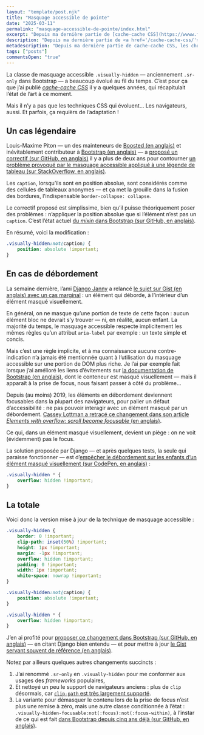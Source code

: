 ```yaml
---
layout: "template/post.njk"
title: "Masquage accessible de pointe"
date: "2025-03-11"
permalink: "masquage-accessible-de-pointe/index.html"
excerpt: "Depuis ma dernière partie de [cache-cache CSS](https://wwww.ffoodd.fr/cache-cache-css/), les choses ont changé&nbsp;— quelques cas tordus sont apparus."
description: "Depuis ma dernière partie de <a href='/cache-cache-css/'>cache-cache CSS</a>, les choses ont changé&nbsp;— quelques cas tordus sont apparus."
metadescription: "Depuis ma dernière partie de cache-cache CSS, les choses ont changé — quelques cas tordus sont apparus."
tags: ["posts"]
commentsOpen: "true"
---
```


La classe de masquage accessible `.visually-hidden` —&nbsp;anciennement `.sr-only` dans Bootstrap&nbsp;— a beaucoup évolué au fil du temps. C’est pour ça que j’ai publié [<cite>cache-cache CSS</cite>](/cache-cache-css/) il y a quelques années, qui récapitulait l’état de l’art à ce moment.

Mais il n’y a pas que les techniques CSS qui évoluent… Les navigateurs, aussi. Et parfois, ça requièrs de l’adaptation&nbsp;!

## Un cas légendaire

Louis-Maxime Piton —&nbsp;un des mainteneurs de [Boosted (en anglais)](https://boosted.orange.com/) et inévitablement contributeur à [Bootstrap (en anglais)](https://getbootstrap.com)&nbsp;— a [proposé un correctif (sur GitHub, en anglais)](https://github.com/twbs/bootstrap/pull/37533) il y a plus de deux ans pour contourner [un problème provoqué par le masquage accessible appliqué à une légende de tableau (sur StackOverflow, en anglais)](https://stackoverflow.com/questions/31057955/why-are-table-borders-not-collapsing-when-caption-is-positioned/32063028#32063028).

Les `caption`, lorsqu’ils sont en position absolue, sont considérés comme des cellules de tableaux anonymes&nbsp;— et ça met la grouille dans la fusion des bordures, l’indispensable `border-collapse: collapse`.

Le correctif proposé est simplissime, bien qu’il puisse théoriquement poser des problèmes&nbsp;: n’appliquer la position absolue que si l’élément n’est pas un `caption`. C’est l’état actuel [du <em lang="en">mixin</em> dans Bootstrap (sur GitHub, en anglais)](https://github.com/twbs/bootstrap/blob/53171ad564b2d01bff7613d7210e93a5197a367b/scss/mixins/_visually-hidden.scss).

En résumé, voici la modification&nbsp;:

```css
.visually-hidden:not(caption) {
	position: absolute !important;
}
```

## En cas de débordement

La semaine dernière, l’ami [Django Janny](https://www.djangojanny.net/) a relancé [le sujet sur Gist (en anglais) avec un cas marginal](https://gist.github.com/ffoodd/000b59f431e3e64e4ce1a24d5bb36034?permalink_comment_id=5468620#gistcomment-5468620)&nbsp;: un élément qui déborde, à l’intérieur d’un élément masqué visuellement.

En général, on ne masque qu’une portion de texte de cette façon&nbsp;: aucun élément bloc ne devrait s’y trouver&nbsp;— ni, en réalité, aucun enfant. La majorité du temps, le masquage accessible respecte implicitement les mêmes règles qu’un attribut `aria-label` par exemple&nbsp;: un texte simple et concis.

Mais c’est une règle implicite, et à ma connaissance aucune contre-indication n’a jamais été mentionnée quant à l’utilisation du masquage accessible sur une portion de DOM plus riche. Je l’ai par exemple fait lorsque j’ai amélioré les liens d’évitements sur [la documentation de Bootstrap (en anglais)](https://getbootstrap.com/docs/5.3/getting-started/introduction/), dont le conteneur est masqué visuellement —&nbsp;mais il apparaît à la prise de focus, nous faisant passer à côté du problème…

Depuis (au moins) 2019, les éléments en débordement deviennent focusables dans la plupart des navigateurs, pour palier un défaut d’accessibilité&nbsp;: ne pas pouvoir interagir avec un élément masqué par un débordement. [Cassey Lottman a retracé ce changement dans son article <cite lang="en">Elements with overflow: scroll become focusable</cite> (en anglais)](https://cassey.dev/til/2019-11-19-overflow-scroll-gets-focus/).

Ce qui, dans un élément masqué visuellement, devient un piège&nbsp;: on ne voit (évidemment) pas le focus.

La solution proposée par Django —&nbsp;et après quelques tests, la seule qui paraisse fonctionner&nbsp;— est d’[empêcher le débordement sur les enfants d’un élément masqué visuellement (sur CodePen, en anglais)](https://codepen.io/djangounet/pen/WbNpmMP?editors=1111)&nbsp;:

```css
.visually-hidden * {
	overflow: hidden !important;
}
```

## La totale

Voici donc la version mise à jour de la technique de masquage accessible&nbsp;:

```css
.visually-hidden {
	border: 0 !important;
	clip-path: inset(50%) !important;
	height: 1px !important;
	margin: -1px !important;
	overflow: hidden !important;
	padding: 0 !important;
	width: 1px !important;
	white-space: nowrap !important;
}

.visually-hidden:not(caption) {
	position: absolute !important;
}

.visually-hidden * {
	overflow: hidden !important;
}
```

J’en ai profité pour [proposer ce changement dans Bootstrap (sur GitHub, en anglais)](https://github.com/twbs/bootstrap/pull/41286) —&nbsp;en citant Django bien entendu&nbsp;— et pour mettre à jour [le Gist servant souvent de référence (en anglais)](https://gist.github.com/ffoodd/000b59f431e3e64e4ce1a24d5bb36034).

Notez par ailleurs quelques autres changements succincts&nbsp;:

1. J’ai renommé `.sr-only` en `.visually-hidden` pour me conformer aux usages des <em lang="en">frameworks</em> populaires,
2. Et nettoyé un peu le support de navigateurs anciens&nbsp;: plus de `clip` désormais, car [`clip-path` est très largement supporté](https://developer.mozilla.org/fr/docs/Web/CSS/clip-path).
3. La variante pour démasquer le contenu lors de la prise de focus n’est plus une remise à zéro, mais une autre classe conditionnée à l’état&nbsp;: `.visually-hidden-focusable:not(:focus):not(:focus-within)`, à l’instar de ce qui est fait [dans Bootstrap depuis cinq ans déjà (sur GitHub, en anglais)](https://github.com/twbs/bootstrap/pull/32440).



